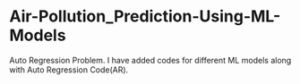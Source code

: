 # Air-Pollution_Prediction-Using-ML-Models
Auto Regression Problem.
I have added codes for different ML models along with Auto Regression Code(AR).

